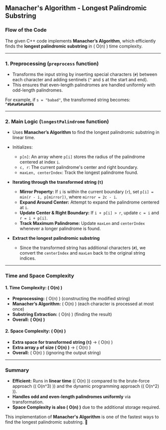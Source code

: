 ## Manacher's Algorithm - Longest Palindromic Substring

### **Flow of the Code**
The given C++ code implements **Manacher’s Algorithm**, which efficiently finds the **longest palindromic substring** in \( O(n) \) time complexity.

---

### **1. Preprocessing (`preprocess` function)**
- Transforms the input string by inserting special characters (`#`) between each character and adding sentinels (`^` and `$` at the start and end).  
- This ensures that even-length palindromes are handled uniformly with odd-length palindromes.

For example, if `s = "babad"`, the transformed string becomes:  
**`^#b#a#b#a#d#$`**

---

### **2. Main Logic (`longestPalindrome` function)**
- Uses **Manacher’s Algorithm** to find the longest palindromic substring in linear time.
- Initializes:
  - `p[n]`: An array where `p[i]` stores the radius of the palindrome centered at index `i`.
  - `c, r`: The current palindrome's center and right boundary.
  - `maxLen, centerIndex`: Track the longest palindrome found.

- **Iterating through the transformed string (`t`)**
  - **Mirror Property:** If `i` is within the current boundary (`r`), set `p[i] = min(r - i, p[mirror])`, where `mirror = 2c - i`.
  - **Expand Around Center:** Attempt to expand the palindrome centered at `i`.
  - **Update Center & Right Boundary:** If `i + p[i] > r`, update `c = i` and `r = i + p[i]`.
  - **Track Maximum Palindrome:** Update `maxLen` and `centerIndex` whenever a longer palindrome is found.

- **Extract the longest palindromic substring**  
  - Since the transformed string has additional characters (`#`), we convert the `centerIndex` and `maxLen` back to the original string indices.

---

### **Time and Space Complexity**
#### **1. Time Complexity: \( O(n) \)**
- **Preprocessing:** \( O(n) \) (constructing the modified string)
- **Manacher’s Algorithm:** \( O(n) \) (each character is processed at most once)
- **Substring Extraction:** \( O(n) \) (finding the result)
- **Overall:** **\( O(n) \)**

#### **2. Space Complexity: \( O(n) \)**
- **Extra space for transformed string (`t`)** → \( O(n) \)
- **Extra array `p` of size \( O(n) \)** → \( O(n) \)
- **Overall:** \( O(n) \) (ignoring the output string)

---

### **Summary**
- **Efficient:** Runs in **linear time** (\( O(n) \)) compared to the brute-force approach (\( O(n^3) \)) and the dynamic programming approach (\( O(n^2) \)).
- **Handles odd and even-length palindromes uniformly** via transformation.
- **Space Complexity is also \( O(n) \)** due to the additional storage required.

This implementation of **Manacher's Algorithm** is one of the fastest ways to find the longest palindromic substring. 🚀
